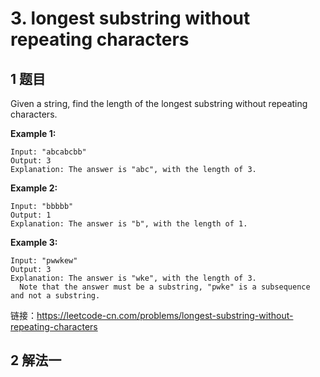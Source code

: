 # 3. longest substring without repeating characters

## 1 题目

Given a string, find the length of the longest substring without repeating characters.

**Example 1:**

```
Input: "abcabcbb"
Output: 3 
Explanation: The answer is "abc", with the length of 3. 
```

**Example 2:**

```
Input: "bbbbb"
Output: 1
Explanation: The answer is "b", with the length of 1.
```

**Example 3:**

```
Input: "pwwkew"
Output: 3
Explanation: The answer is "wke", with the length of 3. 
  Note that the answer must be a substring, "pwke" is a subsequence and not a substring.
```

链接：https://leetcode-cn.com/problems/longest-substring-without-repeating-characters

## 2 解法一